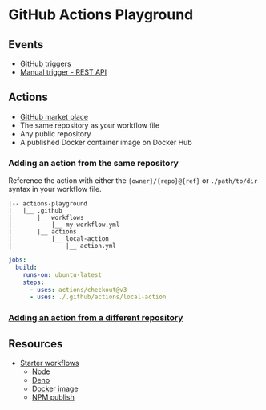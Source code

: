 # GitHub Actions Playground

## Events

- [GitHub triggers](https://docs.github.com/en/actions/using-workflows/events-that-trigger-workflows)
- [Manual trigger - REST API](https://docs.github.com/en/rest/reference/repos#create-a-repository-dispatch-event)

## Actions

- [GitHub market place](https://github.com/marketplace?type=actions)
- The same repository as your workflow file
- Any public repository
- A published Docker container image on Docker Hub

### Adding an action from the same repository

Reference the action with either the `{owner}/{repo}@{ref}` or `./path/to/dir` syntax in your workflow file.

```
|-- actions-playground
|   |__ .github
|       |__ workflows
|           |__ my-workflow.yml
|       |__ actions
|           |__ local-action
|               |__ action.yml
```

```yml
jobs:
  build:
    runs-on: ubuntu-latest
    steps:
      - uses: actions/checkout@v3
      - uses: ./.github/actions/local-action
```

### [Adding an action from a different repository](https://docs.github.com/en/actions/learn-github-actions/finding-and-customizing-actions#adding-an-action-from-a-different-repository)

## Resources

- [Starter workflows](https://github.com/actions/starter-workflows)
  - [Node](https://github.com/actions/starter-workflows/blob/main/ci/node.js.yml)
  - [Deno](https://github.com/actions/starter-workflows/blob/main/ci/deno.yml)
  - [Docker image](https://github.com/actions/starter-workflows/blob/main/ci/docker-image.yml)
  - [NPM publish](https://github.com/actions/starter-workflows/blob/main/ci/npm-publish.yml)
